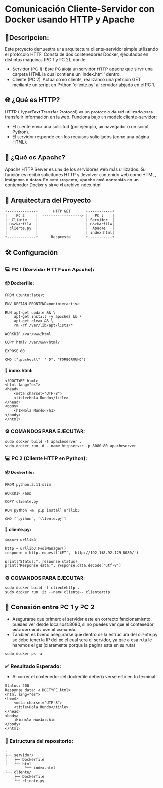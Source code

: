 # Comunicación Cliente-Servidor con Docker usando HTTP y Apache
## 📌Descripcion:
Este proyecto demuestra una arquitectura cliente-servidor simple utilizando el protocolo HTTP. Consta de dos contenedores Docker, ejecutados en distintas máquinas (PC 1 y PC 2), donde:
- Servidor (PC 1): Este PC aloja un servidor HTTP apache que sirve una carpeta HTML la cual contiene un 'index.html' dentro.
- Cliente (PC 2): Actua como cliente, realizando una peticion GET mediante un script en Python 'cliente.py' al servidor alojado en el PC 1.
## 🌐 ¿Qué es HTTP?
HTTP (HyperText Transfer Protocol) es un protocolo de red utilizado para transferir información en la web. Funciona bajo un modelo cliente-servidor:
- El cliente envía una solicitud (por ejemplo, un navegador o un script Python).
- El servidor responde con los recursos solicitados (como una página HTML).
## 🧱 ¿Qué es Apache?
Apache HTTP Server es uno de los servidores web más utilizados. Su función es recibir solicitudes HTTP y devolver contenido web como HTML, imágenes o datos. En este proyecto, Apache está contenido en un contenedor Docker y sirve el archivo index.html.
## 🐳 Arquitectura del Proyecto
```
+-------------+       HTTP GET       +-----------+
|    PC 2     |  ------------------> |   PC 1    |
|  Cliente    |                      | Servidor  |
| Dockerfile  |                      | Dockerfile|
| cliente.py  |                      |  Apache   |
|             |                      | index.html|
+-------------+      Respuesta       +-----------+
```
## 🛠️ Configuración
### 💻 PC 1 (Servidor HTTP con Apache):
#### 📦 Dockerfile:
```
FROM ubuntu:latest

ENV DEBIAN_FRONTEND=noninteractive

RUN apt-get update && \
    apt-get install -y apache2 && \
    apt-get clean && \
    rm -rf /var/lib/apt/lists/*

WORKDIR /var/www/html

COPY html/ /var/www/html/

EXPOSE 80

CMD ["apachectl", "-D", "FOREGROUND"]
```
#### 📝 index.html:
```
<!DOCTYPE html>
<html lang="es">
<head>
    <meta charset="UTF-8">
    <title>Hola Mundo</title>
</head>
<body>
    <h1>Hola Mundo</h1>
</body>
</html>
```
### ⚙️ COMANDOS PARA EJECUTAR:
```
sudo docker build -t apacheserver .
sudo docker run -d --name httpserver -p 8080:80 apacheserver
```
### 💻 PC 2 (Cliente HTTP en Python):
#### 📦 Dockerfile:
```
FROM python:3.11-slim

WORKDIR /app

COPY cliente.py .

RUN python -m  pip install urllib3

CMD ["python", "cliente.py"]
```
#### 📝 cliente.py:
```
import urllib3

http = urllib3.PoolManager()
response = http.request('GET', 'http://192.168.92.129:8080/')

print("Status:", response.status)
print("Response data:", response.data.decode('utf-8'))
```
### ⚙️ COMANDOS PARA EJECUTAR:
```
sudo docker build -t clientehttp .
sudo docker run -it --name cliente-- clientehttp
```
## 📡 Conexión entre PC 1 y PC 2
- Asegurarse que primero el servidor este en correcto funcionamiento, puedes ver desde localhost:8080, si no puedes ver que el contenedor esta corriendo con el comando:
- Tambien es bueno asegurarse que dentro de la estructura del cliente.py se debe tener la IP del pc el cual sera el servidor, ya que a esa ruta le haremos el get (claramente porque la pagina esta en su ruta)
```
sudo docker ps -a
```
### ✅ Resultado Esperado:
- Al correr el contenedor del dockerfile deberia verse esto en tu terminal:
```
Status: 200
Response data: <!DOCTYPE html>
<html lang="es">
<head>
    <meta charset="UTF-8">
    <title>Hola Mundo</title>
</head>
<body>
    <h1>Hola Mundo</h1>
</body>
</html>
```
### 📂 Estructura del repositorio:
```
.
├── servidor/
│   ├── Dockerfile
│   └── html
         └── index.html
└── cliente/
    ├── Dockerfile
    └── cliente.py
```








